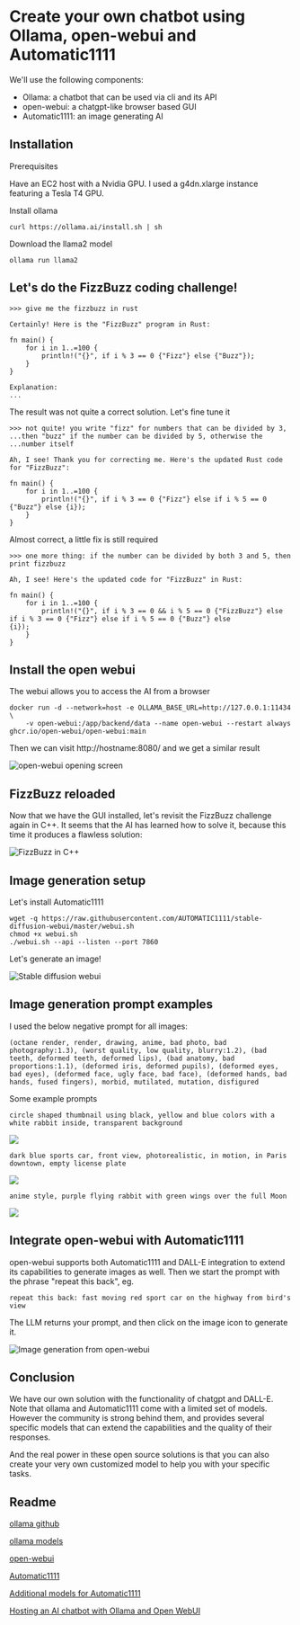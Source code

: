 # Create your own chatbot using Ollama, open-webui and Automatic1111

We'll use the following components:

- Ollama: a chatbot that can be used via cli and its API
- open-webui: a chatgpt-like browser based GUI
- Automatic1111: an image generating AI


## Installation

Prerequisites

Have an EC2 host with a Nvidia GPU. I used a g4dn.xlarge instance
featuring a Tesla T4 GPU.

Install ollama

```
curl https://ollama.ai/install.sh | sh
```

Download the llama2 model

```
ollama run llama2
```

## Let's do the FizzBuzz coding challenge!

```
>>> give me the fizzbuzz in rust
```

```
Certainly! Here is the "FizzBuzz" program in Rust:

fn main() {
    for i in 1..=100 {
        println!("{}", if i % 3 == 0 {"Fizz"} else {"Buzz"});
    }
}

Explanation:
...
```

The result was not quite a correct solution. Let's fine tune it

```
>>> not quite! you write "fizz" for numbers that can be divided by 3,
...then "buzz" if the number can be divided by 5, otherwise the
...number itself
```

```
Ah, I see! Thank you for correcting me. Here's the updated Rust code for "FizzBuzz":

fn main() {
    for i in 1..=100 {
        println!("{}", if i % 3 == 0 {"Fizz"} else if i % 5 == 0 {"Buzz"} else {i});
    }
}
```

Almost correct, a little fix is still required

```
>>> one more thing: if the number can be divided by both 3 and 5, then print fizzbuzz
```

```
Ah, I see! Here's the updated code for "FizzBuzz" in Rust:

fn main() {
    for i in 1..=100 {
        println!("{}", if i % 3 == 0 && i % 5 == 0 {"FizzBuzz"} else if i % 3 == 0 {"Fizz"} else if i % 5 == 0 {"Buzz"} else
{i});
    }
}
```

## Install the open webui

The webui allows you to access the AI from a browser

```
docker run -d --network=host -e OLLAMA_BASE_URL=http://127.0.0.1:11434 \
    -v open-webui:/app/backend/data --name open-webui --restart always ghcr.io/open-webui/open-webui:main
```

Then we can visit http://hostname:8080/ and we get a similar result

![open-webui opening screen](images/open-webui-1.png)

## FizzBuzz reloaded

Now that we have the GUI installed, let's revisit the FizzBuzz challenge again in C++.
It seems that the AI has learned how to solve it, because this time it produces a flawless
solution:

![FizzBuzz in C++](images/fizzbuzz-in-cpp.png)

## Image generation setup

Let's install Automatic1111

```
wget -q https://raw.githubusercontent.com/AUTOMATIC1111/stable-diffusion-webui/master/webui.sh
chmod +x webui.sh
./webui.sh --api --listen --port 7860
```

Let's generate an image!

![Stable diffusion webui](images/stable-diffusion-2.png)

## Image generation prompt examples

I used the below negative prompt for all images:

```
(octane render, render, drawing, anime, bad photo, bad photography:1.3), (worst quality, low quality, blurry:1.2), (bad teeth, deformed teeth, deformed lips), (bad anatomy, bad proportions:1.1), (deformed iris, deformed pupils), (deformed eyes, bad eyes), (deformed face, ugly face, bad face), (deformed hands, bad hands, fused fingers), morbid, mutilated, mutation, disfigured
```

Some example prompts

```
circle shaped thumbnail using black, yellow and blue colors with a white rabbit inside, transparent background
```

![](images/rabbit-badge.png)


```
dark blue sports car, front view, photorealistic, in motion, in Paris downtown, empty license plate
```

![](images/sports-car.png)


```
anime style, purple flying rabbit with green wings over the full Moon
```

![](images/flying-rabbit.png)


## Integrate open-webui with Automatic1111

open-webui supports both Automatic1111 and DALL-E integration to extend its
capabilities to generate images as well. Then we start the prompt with the
phrase "repeat this back", eg.

```
repeat this back: fast moving red sport car on the highway from bird's view
```

The LLM returns your prompt, and then click on the image icon to generate it.

![Image generation from open-webui](images/stable-diffusion-3.png)


## Conclusion

We have our own solution with the functionality of chatgpt and DALL-E.
Note that ollama and Automatic1111 come with a limited set of models.
However the community is strong behind them, and provides several specific
models that can extend the capabilities and the quality of their responses.

And the real power in these open source solutions is that you can also create
your very own customized model to help you with your specific tasks.

## Readme

[ollama github](https://github.com/ollama/ollama)

[ollama models](https://ollama.com/library)

[open-webui](https://docs.openwebui.com/)

[Automatic1111](https://github.com/AUTOMATIC1111/stable-diffusion-webui)

[Additional models for Automatic1111](https://civitai.com/models)

[Hosting an AI chatbot with Ollama and Open WebUI](https://community.hetzner.com/tutorials/ai-chatbot-with-ollama-and-open-webui)
